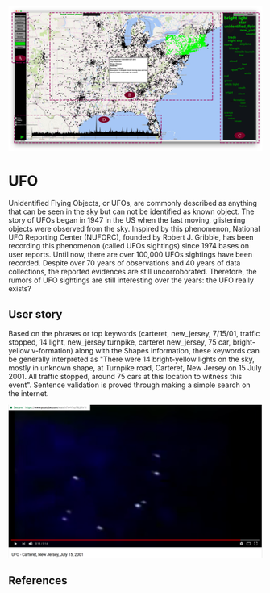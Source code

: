 
![ScreenShot](https://github.com/iDataVisualizationLab/UFO/blob/master/images/Figure2.png)

# UFO
Unidentified Flying Objects, or UFOs, are commonly described as anything that can be seen in the sky but can not be identified as known object. The story of UFOs began in 1947 in the US  when the fast moving, glistening objects were observed from the sky. Inspired by this phenomenon, National UFO Reporting Center (NUFORC), founded by Robert J. Gribble, has been recording this phenomenon (called UFOs sightings) since 1974 bases on user reports. Until now, there are over 100,000 UFOs sightings have been recorded.
Despite over 70 years of observations and 40 years of data collections, the reported evidences are still uncorroborated. Therefore, the rumors of UFO sightings are still interesting over the years: the UFO really exists?  

## User story
Based on the phrases or top keywords (carteret, new\_jersey, 7/15/01, traffic stopped, 14 light, new\_jersey turnpike, carteret new\_jersey, 75 car, bright-yellow v-formation) along with the Shapes information, these keywords can be generally interpreted as "There were 14 bright-yellow lights on the sky, mostly in unknown shape, at Turnpike road, Carteret, New Jersey on 15 July 2001. All traffic stopped, around 75 cars at this location to witness this event". Sentence validation is proved through making a simple search on the internet. 

[![Everything Is AWESOME](https://github.com/iDataVisualizationLab/UFO/blob/master/images/NewJerseyUFO.png)](https://www.youtube.com/watch?v=Yhzf9Lbfv1I "UFO - Carteret, New Jersey, July 15, 2001")

## References
